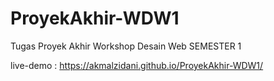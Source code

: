 # ProyekAkhir-WDW1
Tugas Proyek Akhir Workshop Desain Web SEMESTER 1

live-demo : https://akmalzidani.github.io/ProyekAkhir-WDW1/
